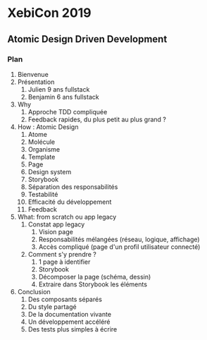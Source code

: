 # XebiCon 2019

## Atomic Design Driven Development

### Plan

1. Bienvenue
1. Présentation
    1. Julien 9 ans fullstack
    1. Benjamin 6 ans fullstack
1. Why
    1. Approche TDD compliquée
    1. Feedback rapides, du plus petit au plus grand ?
1. How : Atomic Design
    1. Atome
    1. Molécule
    1. Organisme
    1. Template
    1. Page
    1. Design system
    1. Storybook
    1. Séparation des responsabilités
    1. Testabilité
    1. Efficacité du développement
    1. Feedback
1. What: from scratch ou app legacy
    1. Constat app legacy
        1. Vision page
        1. Responsabilités mélangées (réseau, logique, affichage)
        1. Accès compliqué (page d'un profil utilisateur connecté)
    1. Comment s'y prendre ?
        1. 1 page à identifier
        1. Storybook
        1. Décomposer la page (schéma, dessin)
        1. Extraire dans Storybook les éléments
1. Conclusion
    1. Des composants séparés
    1. Du style partagé
    1. De la documentation vivante
    1. Un développement accéléré
    1. Des tests plus simples à écrire
